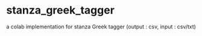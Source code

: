 # stanza_greek_tagger
a colab implementation for stanza Greek tagger (output : csv, input : csv/txt)
